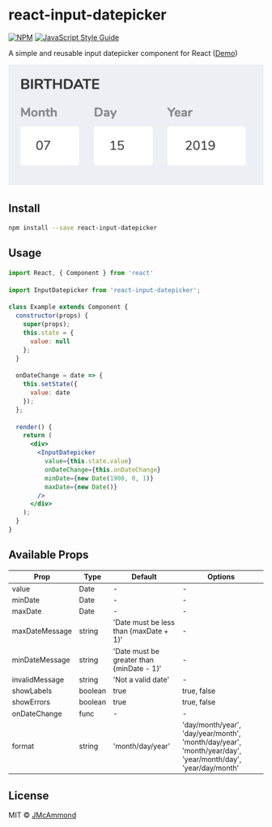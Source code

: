 # react-input-datepicker

> 

[![NPM](https://img.shields.io/npm/v/react-input-datepicker.svg)](https://www.npmjs.com/package/react-input-datepicker) [![JavaScript Style Guide](https://img.shields.io/badge/code_style-standard-brightgreen.svg)](https://standardjs.com)

A simple and reusable input datepicker component for React ([Demo](https://jeffmcammond.com/react-input-datepicker/))

![Input Datepicker](https://github.com/jmcammond/react-input-datepicker/raw/master/example/assets/input-datepicker.png "Input Datepicker")

## Install

```bash
npm install --save react-input-datepicker
```

## Usage

```jsx
import React, { Component } from 'react'

import InputDatepicker from 'react-input-datepicker';

class Example extends Component {
  constructor(props) {
    super(props);
    this.state = {
      value: null
    };
  }

  onDateChange = date => {
    this.setState({
      value: date
    });
  };

  render() {
    return (
      <div>
        <InputDatepicker
          value={this.state.value}
          onDateChange={this.onDateChange}
          minDate={new Date(1900, 0, 1)}
          maxDate={new Date()}
        />
      </div>
    );
  }
}
```

## Available Props

| Prop           | Type    | Default                                   | Options     |
|----------------|---------|-------------------------------------------|-------------|
| value          | Date    | -                                         | -           |
| minDate        | Date    | -                                         | -           |
| maxDate        | Date    | -                                         | -           |
| maxDateMessage | string  | 'Date must be less than {maxDate + 1}'    | -           |
| minDateMessage | string  | 'Date must be greater than {minDate - 1}' | -           |
| invalidMessage | string  | 'Not a valid date'                        | -           |
| showLabels     | boolean | true                                      | true, false |
| showErrors     | boolean | true                                      | true, false |
| onDateChange   | func    | -                                         | -           |
| format         | string  | 'month/day/year'                          | 'day/month/year', 'day/year/month', 'month/day/year', 'month/year/day', 'year/month/day', 'year/day/month' |

## License

MIT © [JMcAmmond](https://github.com/JMcAmmond)

